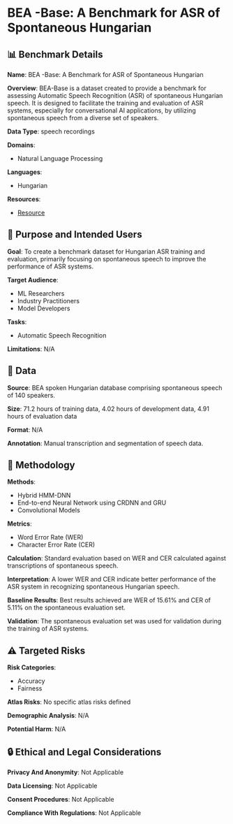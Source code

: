 # BEA -Base: A Benchmark for ASR of Spontaneous Hungarian

## 📊 Benchmark Details

**Name**: BEA -Base: A Benchmark for ASR of Spontaneous Hungarian

**Overview**: BEA-Base is a dataset created to provide a benchmark for assessing Automatic Speech Recognition (ASR) of spontaneous Hungarian speech. It is designed to facilitate the training and evaluation of ASR systems, especially for conversational AI applications, by utilizing spontaneous speech from a diverse set of speakers.

**Data Type**: speech recordings

**Domains**:
- Natural Language Processing

**Languages**:
- Hungarian

**Resources**:
- [Resource](https://phon.nytud.hu/bea)

## 🎯 Purpose and Intended Users

**Goal**: To create a benchmark dataset for Hungarian ASR training and evaluation, primarily focusing on spontaneous speech to improve the performance of ASR systems.

**Target Audience**:
- ML Researchers
- Industry Practitioners
- Model Developers

**Tasks**:
- Automatic Speech Recognition

**Limitations**: N/A

## 💾 Data

**Source**: BEA spoken Hungarian database comprising spontaneous speech of 140 speakers.

**Size**: 71.2 hours of training data, 4.02 hours of development data, 4.91 hours of evaluation data

**Format**: N/A

**Annotation**: Manual transcription and segmentation of speech data.

## 🔬 Methodology

**Methods**:
- Hybrid HMM-DNN
- End-to-end Neural Network using CRDNN and GRU
- Convolutional Models

**Metrics**:
- Word Error Rate (WER)
- Character Error Rate (CER)

**Calculation**: Standard evaluation based on WER and CER calculated against transcriptions of spontaneous speech.

**Interpretation**: A lower WER and CER indicate better performance of the ASR system in recognizing spontaneous Hungarian speech.

**Baseline Results**: Best results achieved are WER of 15.61% and CER of 5.11% on the spontaneous evaluation set.

**Validation**: The spontaneous evaluation set was used for validation during the training of ASR systems.

## ⚠️ Targeted Risks

**Risk Categories**:
- Accuracy
- Fairness

**Atlas Risks**:
No specific atlas risks defined

**Demographic Analysis**: N/A

**Potential Harm**: N/A

## 🔒 Ethical and Legal Considerations

**Privacy And Anonymity**: Not Applicable

**Data Licensing**: Not Applicable

**Consent Procedures**: Not Applicable

**Compliance With Regulations**: Not Applicable
